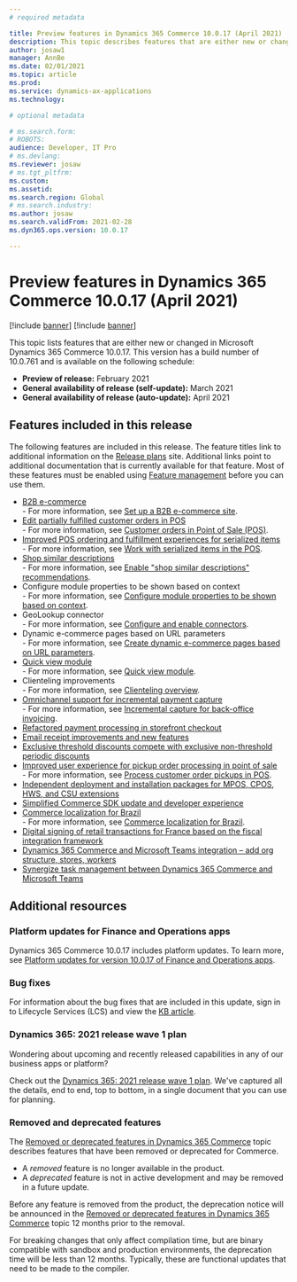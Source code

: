 ```yaml
---
# required metadata

title: Preview features in Dynamics 365 Commerce 10.0.17 (April 2021)
description: This topic describes features that are either new or changed in Dynamics 365 Commerce 10.0.17. 
author: josaw1
manager: AnnBe
ms.date: 02/01/2021
ms.topic: article
ms.prod: 
ms.service: dynamics-ax-applications
ms.technology: 

# optional metadata

# ms.search.form: 
# ROBOTS: 
audience: Developer, IT Pro
# ms.devlang: 
ms.reviewer: josaw
# ms.tgt_pltfrm: 
ms.custom: 
ms.assetid: 
ms.search.region: Global
# ms.search.industry: 
ms.author: josaw
ms.search.validFrom: 2021-02-28 
ms.dyn365.ops.version: 10.0.17

---
```

# Preview features in Dynamics 365 Commerce 10.0.17 (April 2021)

[!include [banner](../includes/preview-banner.md)]
[!include [banner](../includes/banner.md)]


This topic lists features that are either new or changed in Microsoft Dynamics 365 Commerce 10.0.17. This version has a build number of 10.0.761 and is available on the following schedule:

- **Preview of release:** February 2021
- **General availability of release (self-update):** March 2021
- **General availability of release (auto-update):** April 2021

## Features included in this release

The following features are included in this release. The feature titles link to additional information on the [Release plans](https://docs.microsoft.com/dynamics365/release-plans/) site. Additional links point to additional documentation that is currently available for that feature. Most of these features must be enabled using [Feature management](../../fin-ops-core/fin-ops/get-started/feature-management/feature-management-overview.md) before you can use them.

- [B2B e-commerce](https://docs.microsoft.com/dynamics365-release-plan/2021wave1/commerce/dynamics365-commerce/b2b-e-commerce)<br> - For more information, see [Set up a B2B e-commerce site](/b2b/set-up-b2b-site.md).
- [Edit partially fulfilled customer orders in POS](https://docs.microsoft.com/dynamics365-release-plan/2021wave1/commerce/dynamics365-commerce/edit-partially-fulfilled-customer-orders-pos)<br> - For more information, see [Customer orders in Point of Sale (POS)](../customer-orders-overview.md).
- [Improved POS ordering and fulfillment experiences for serialized items](https://docs.microsoft.com/dynamics365-release-plan/2021wave1/commerce/dynamics365-commerce/improved-pos-ordering-fulfillment-experiences-serialized-items)<br> - For more information, see [Work with serialized items in the POS](../pos-serialized-items.md).
- [Shop similar descriptions](https://docs.microsoft.com/dynamics365-release-plan/2021wave1/commerce/dynamics365-commerce/shop-similar-description)<br> - For more information, see [Enable "shop similar descriptions" recommendations](../shop-similar-description.md).
- Configure module properties to be shown based on context<br> - For more information, see [Configure module properties to be shown based on context](/e-commerce-extensibility/configure-properties-context.md).
- GeoLookup connector<br> - For more information, see [Configure and enable connectors](/e-commerce-extensibility/connectors.md).
- Dynamic e-commerce pages based on URL parameters<br> - For more information, see [Create dynamic e-commerce pages based on URL parameters](create-dynamic-pages.md).
- [Quick view module](https://docs.microsoft.com/dynamics365/commerce/quick-view-module)<br> - For more information, see [Quick view module](../quick-view-module.md).
- Clienteling improvements<br> - For more information, see [Clienteling overview](../clienteling-overview.md).
- [Omnichannel support for incremental payment capture](https://docs.microsoft.com/dynamics365-release-plan/2021wave1/commerce/dynamics365-commerce/omni-channel-support-incremental-payment-capture)<br> - For more information, see [Incremental capture for back-office invoicing](/dev-itpro/incremental-capture.md).
- [Refactored payment processing in storefront checkout](https://docs.microsoft.com/dynamics365-release-plan/2021wave1/commerce/dynamics365-commerce/refactored-payment-processing-storefront-checkout)
- [Email receipt improvements and new features](https://docs.microsoft.com/dynamics365-release-plan/2021wave1/commerce/dynamics365-commerce/email-receipt-improvements-new-features)
- [Exclusive threshold discounts compete with exclusive non-threshold periodic discounts](https://docs.microsoft.com/dynamics365-release-plan/2021wave1/commerce/dynamics365-commerce/exclusive-threshold-discounts-compete-exclusive-non-threshold-periodic-discounts)
- [Improved user experience for pickup order processing in point of sale](https://docs.microsoft.com/dynamics365-release-plan/2021wave1/commerce/dynamics365-commerce/improved-user-experience-pick-up-order-processing-point-sale)<br> - For more information, see [Process customer order pickups in POS](../process-order-pickup-pos.md).
- [Independent deployment and installation packages for MPOS, CPOS, HWS, and CSU extensions](https://docs.microsoft.com/dynamics365-release-plan/2021wave1/commerce/dynamics365-commerce/independent-deployment-installation-packages-modern-pos-cloud-pos-hardware-station-cloud-scale-unit-extensions)
- [Simplified Commerce SDK update and developer experience](https://docs.microsoft.com/dynamics365-release-plan/2021wave1/commerce/dynamics365-commerce/simplified-commerce-sdk-update-developer-experience)
- [Commerce localization for Brazil](https://docs.microsoft.com/dynamics365-release-plan/2021wave1/commerce/dynamics365-commerce/commerce-localization-brazil)<br> - For more information, see [Commerce localization for Brazil](/localizations/latam-bra-commerce-localization.md).
- [Digital signing of retail transactions for France based on the fiscal integration framework](https://docs.microsoft.com/dynamics365-release-plan/2021wave1/commerce/dynamics365-commerce/digital-signing-retail-transactions-france-based-fiscal-integration-framework)
- [Dynamics 365 Commerce and Microsoft Teams integration – add org structure, stores, workers](https://docs.microsoft.com/dynamics365-release-plan/2021wave1/commerce/dynamics365-commerce/dynamics-365-commerce-teams-integration-add-org-structure-stores-workers)
- [Synergize task management between Dynamics 365 Commerce and Microsoft Teams](https://docs.microsoft.com/dynamics365-release-plan/2021wave1/commerce/dynamics365-commerce/synergize-task-management-between-dynamics-365-commerce-teams)

## Additional resources

### Platform updates for Finance and Operations apps

Dynamics 365 Commerce 10.0.17 includes platform updates. To learn more, see [Platform updates for version 10.0.17 of Finance and Operations apps](../../fin-ops-core/dev-itpro/get-started/whats-new-platform-updates-10-0-17.md).

### Bug fixes 
For information about the bug fixes that are included in this update, sign in to Lifecycle Services (LCS) and view the [KB article](https://fix.lcs.dynamics.com/Issue/Details?bugId=528995&dbType=3&qc=267a545fabd24e111868bedc16716f5713a785ed096cdb6209526f41631e41db).

### Dynamics 365: 2021 release wave 1 plan

Wondering about upcoming and recently released capabilities in any of our business apps or platform?

Check out the [Dynamics 365: 2021 release wave 1 plan](https://docs.microsoft.com/dynamics365-release-plan/2021wave1/). We've captured all the details, end to end, top to bottom, in a single document that you can use for planning.

### Removed and deprecated features

The [Removed or deprecated features in Dynamics 365 Commerce](removed-deprecated-features-commerce.md) topic describes features that have been removed or deprecated for Commerce.

- A *removed* feature is no longer available in the product.
- A *deprecated* feature is not in active development and may be removed in a future update.

Before any feature is removed from the product, the deprecation notice will be announced in the [Removed or deprecated features in Dynamics 365 Commerce](removed-deprecated-features-commerce.md) topic 12 months prior to the removal.

For breaking changes that only affect compilation time, but are binary compatible with sandbox and production environments, the deprecation time will be less than 12 months. Typically, these are functional updates that need to be made to the compiler.

